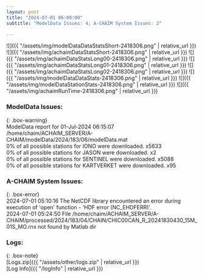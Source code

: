 ```yaml
---
layout: post
title: "2024-07-01 06:00:00"
subtitle: "ModelData Issues: 4; A-CHAIM System Issues: 2"

---
```


![]({{ "/assets/img/modelDataDataStatsShort-2418306.png" | relative_url }})
![]({{ "/assets/img/achaimDataStatsShort-2418306.png" | relative_url }})
![]({{ "/assets/img/achaimDataStatsLong00-2418306.png" | relative_url }})
![]({{ "/assets/img/achaimDataStatsLong01-2418306.png" | relative_url }})
![]({{ "/assets/img/achaimDataStatsLong02-2418306.png" | relative_url }})
![]({{ "/assets/img/modelDataDataStats-2418306.png" | relative_url }})
![]({{ "/assets/img/modelDataStationStats-2418306.png" | relative_url }})
![]({{ "/assets/img/achaimRunTime-2418306.png" | relative_url }})


### ModelData Issues:  
  
{: .box-warning}  
 ModelData report for 01-Jul-2024 06:15:07   
 /home/chaim/ACHAIM_SERVER/A-CHAIM/modelData/2024/183/06/modelData.mat   
 0% of all possible stations for IONO were downloaded. x5633   
 0% of all possible stations for JASON were downloaded. x2   
 0% of all possible stations for SENTINEL were downloaded. x5088   
 0% of all possible stations for KARTVERKET were downloaded. x95   
  
### A-CHAIM System Issues:  
  
{: .box-error}  
2024-07-01 05:10:16 The NetCDF library encountered an error during execution of 'open' function - 'HDF error (NC_EHDFERR)'.  
2024-07-01 05:24:50 File /home/chaim/ACHAIM_SERVER/A-CHAIM/processed/2024/183/04/CHAIN/CHIC00CAN_R_20241830430_15M_01S_MO.rnx not found by Matlab dir  

### Logs:  
  
{: .box-note}  
[Logs.zip]({{ "/assets/other/logs.zip" | relative_url }})  
[Log Info]({{ "/logInfo" | relative_url }})  
